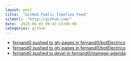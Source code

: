 ```yaml
---
layout: post
title:  "GitHub Public Timeline Feed"
siteUrl:  "http://github.com/"
date:  2025-06-03 09:45:15+00:00
categories: github
---
```

*  [fernand0 pushed to gh-pages in fernand0/botElectrico](https://github.com/fernand0/botElectrico/compare/4e30d368f1...b10b0505cb)
*  [fernand0 pushed to gh-pages in fernand0/botElectrico](https://github.com/fernand0/botElectrico/compare/b5665b6efc...474f833a83)
*  [fernand0 pushed to devel in fernand0/manage-agenda](https://github.com/fernand0/manage-agenda/compare/74bb33b3f2...ac3b8d0542)
